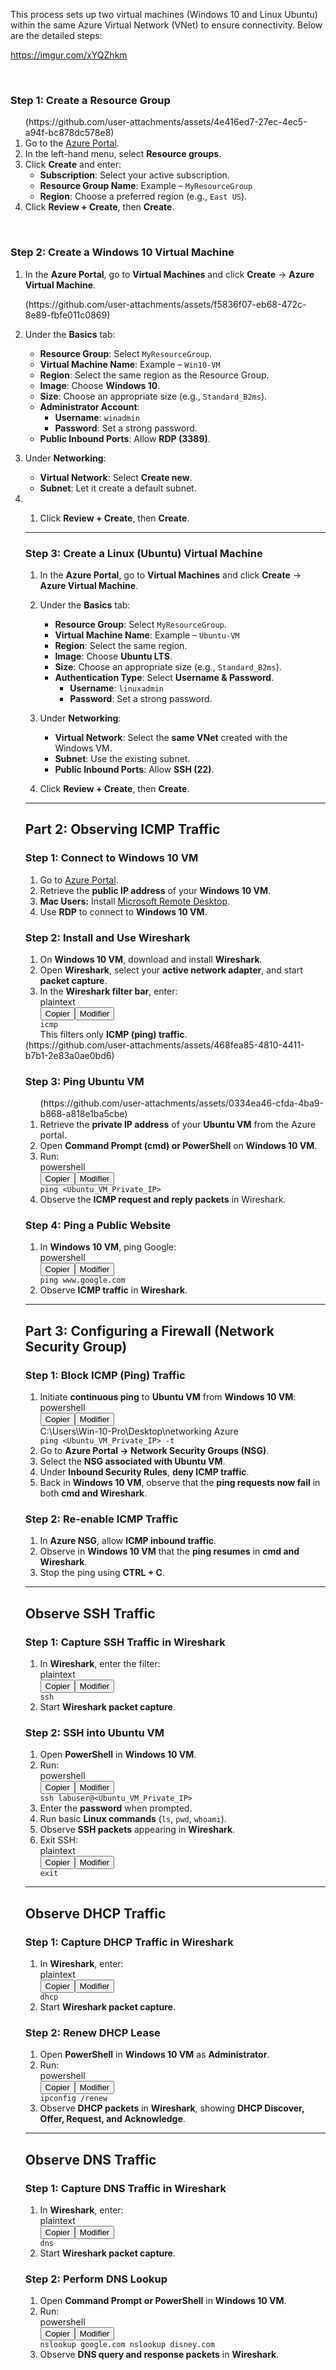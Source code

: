 This process sets up two virtual machines (Windows 10 and Linux Ubuntu) within the same Azure Virtual Network (VNet) to ensure connectivity. Below are the detailed steps:

https://imgur.com/xYQZhkm
<p class="demoTitle">&nbsp; &nbsp; &nbsp;</p>
<h3><strong>Step 1: Create a Resource Group</strong></h3>
<ol>(https://github.com/user-attachments/assets/4e416ed7-27ec-4ec5-a94f-bc878dc578e8)

<li>Go to the <a href="https://portal.azure.com/" target="_new" rel="noopener">Azure Portal</a>.</li>
<li>In the left-hand menu, select <strong>Resource groups</strong>.</li>
<li>Click <strong>Create</strong> and enter:
<ul>
<li><strong>Subscription</strong>: Select your active subscription.</li>
<li><strong>Resource Group Name</strong>: Example &ndash; <code>MyResourceGroup</code></li>
<li><strong>Region</strong>: Choose a preferred region (e.g., <code>East US</code>).</li>
</ul>
</li>
<li>Click <strong>Review + Create</strong>, then <strong>Create</strong>.</li>
</ol>
<p>&nbsp;</p>
<h3><strong>Step 2: Create a Windows 10 Virtual Machine</strong></h3>
<ol>
<li>
<p>In the <strong>Azure Portal</strong>, go to <strong>Virtual Machines</strong> and click <strong>Create</strong> &rarr; <strong>Azure Virtual Machine</strong>.</p>(https://github.com/user-attachments/assets/f5836f07-eb68-472c-8e89-fbfe011c0869)

</li>
<li>
<p>Under the <strong>Basics</strong> tab:</p>
<ul>
<li><strong>Resource Group</strong>: Select <code>MyResourceGroup</code>.</li>
<li><strong>Virtual Machine Name</strong>: Example &ndash; <code>Win10-VM</code></li>
<li><strong>Region</strong>: Select the same region as the Resource Group.</li>
<li><strong>Image</strong>: Choose <strong>Windows 10</strong>.</li>
<li><strong>Size</strong>: Choose an appropriate size (e.g., <code>Standard_B2ms</code>).</li>
<li><strong>Administrator Account</strong>:
<ul>
<li><strong>Username</strong>: <code>winadmin</code></li>
<li><strong>Password</strong>: Set a strong password.</li>
</ul>
</li>
<li><strong>Public Inbound Ports</strong>: Allow <strong>RDP (3389)</strong>.</li>
</ul>
</li>
<li>
<p>Under <strong>Networking</strong>:</p>
<ul>
<li><strong>Virtual Network</strong>: Select <strong>Create new</strong>.</li>
<li><strong>Subnet</strong>: Let it create a default subnet.</li>
</ul>
</li>
<li>
<ol>
<li>
<p>Click <strong>Review + Create</strong>, then <strong>Create</strong>.</p>
</li>
</ol>
<hr />
<h3><strong>Step 3: Create a Linux (Ubuntu) Virtual Machine</strong></h3>
<ol>
<li>
<p>In the <strong>Azure Portal</strong>, go to <strong>Virtual Machines</strong> and click <strong>Create</strong> &rarr; <strong>Azure Virtual Machine</strong>.</p>
</li>
<li>
<p>Under the <strong>Basics</strong> tab:</p>
<ul>
<li><strong>Resource Group</strong>: Select <code>MyResourceGroup</code>.</li>
<li><strong>Virtual Machine Name</strong>: Example &ndash; <code>Ubuntu-VM</code></li>
<li><strong>Region</strong>: Select the same region.</li>
<li><strong>Image</strong>: Choose <strong>Ubuntu LTS</strong>.</li>
<li><strong>Size</strong>: Choose an appropriate size (e.g., <code>Standard_B2ms</code>).</li>
<li><strong>Authentication Type</strong>: Select <strong>Username &amp; Password</strong>.
<ul>
<li><strong>Username</strong>: <code>linuxadmin</code></li>
<li><strong>Password</strong>: Set a strong password.</li>
</ul>
</li>
</ul>
</li>
<li>
<p>Under <strong>Networking</strong>:</p>
<ul>
<li><strong>Virtual Network</strong>: Select the <strong>same VNet</strong> created with the Windows VM.</li>
<li><strong>Subnet</strong>: Use the existing subnet.</li>
<li><strong>Public Inbound Ports</strong>: Allow <strong>SSH (22)</strong>.</li>
</ul>
</li>
<li>
<p>Click <strong>Review + Create</strong>, then <strong>Create</strong>.</p>
</li>
</ol>
<hr />
<h2><strong>Part 2: Observing ICMP Traffic</strong></h2>
<h3><strong>Step 1: Connect to Windows 10 VM</strong></h3>
<ol>
<li>Go to <a href="https://portal.azure.com/" target="_new" rel="noopener">Azure Portal</a>.</li>
<li>Retrieve the <strong>public IP address</strong> of your <strong>Windows 10 VM</strong>.</li>
<li><strong>Mac Users:</strong> Install <a href="https://apps.apple.com/us/app/microsoft-remote-desktop/id1295203466?mt=12" target="_new" rel="noopener">Microsoft Remote Desktop</a>.</li>
<li>Use <strong>RDP</strong> to connect to <strong>Windows 10 VM</strong>.</li>
</ol>
<h3><strong>Step 2: Install and Use Wireshark</strong></h3>
<ol>
<li>On <strong>Windows 10 VM</strong>, download and install <strong>Wireshark</strong>.</li>
<li>Open <strong>Wireshark</strong>, select your <strong>active network adapter</strong>, and start <strong>packet capture</strong>.</li>
<li>In the <strong>Wireshark filter bar</strong>, enter:
<div class="contain-inline-size rounded-md border-[0.5px] border-token-border-medium relative bg-token-sidebar-surface-primary dark:bg-gray-950">
<div class="flex items-center text-token-text-secondary px-4 py-2 text-xs font-sans justify-between rounded-t-md h-9 bg-token-sidebar-surface-primary dark:bg-token-main-surface-secondary select-none">plaintext</div>
<div class="sticky top-9 md:top-[5.75rem]">
<div class="absolute bottom-0 right-2 flex h-9 items-center">
<div class="flex items-center rounded bg-token-sidebar-surface-primary px-2 font-sans text-xs text-token-text-secondary dark:bg-token-main-surface-secondary"><span class="" data-state="closed"><button class="flex gap-1 items-center select-none px-4 py-1">Copier</button></span><span class="" data-state="closed"><button class="flex select-none items-center gap-1">Modifier</button></span></div>
</div>
</div>
<div class="overflow-y-auto p-4" dir="ltr"><code class="!whitespace-pre language-plaintext">icmp </code></div>
</div>
This filters only <strong>ICMP (ping) traffic</strong>.</li>
</ol>(https://github.com/user-attachments/assets/468fea85-4810-4411-b7b1-2e83a0ae0bd6)

<h3><strong>Step 3: Ping Ubuntu VM</strong></h3>
<ol>(https://github.com/user-attachments/assets/0334ea46-cfda-4ba9-b868-a818e1ba5cbe)

<li>Retrieve the <strong>private IP address</strong> of your <strong>Ubuntu VM</strong> from the Azure portal.</li>
<li>Open <strong>Command Prompt (cmd) or PowerShell</strong> on <strong>Windows 10 VM</strong>.</li>
<li>Run:
<div class="contain-inline-size rounded-md border-[0.5px] border-token-border-medium relative bg-token-sidebar-surface-primary dark:bg-gray-950">
<div class="flex items-center text-token-text-secondary px-4 py-2 text-xs font-sans justify-between rounded-t-md h-9 bg-token-sidebar-surface-primary dark:bg-token-main-surface-secondary select-none">powershell</div>
<div class="sticky top-9 md:top-[5.75rem]">
<div class="absolute bottom-0 right-2 flex h-9 items-center">
<div class="flex items-center rounded bg-token-sidebar-surface-primary px-2 font-sans text-xs text-token-text-secondary dark:bg-token-main-surface-secondary"><span class="" data-state="closed"><button class="flex gap-1 items-center select-none px-4 py-1">Copier</button></span><span class="" data-state="closed"><button class="flex select-none items-center gap-1">Modifier</button></span></div>
</div>
</div>
<div class="overflow-y-auto p-4" dir="ltr"><code class="!whitespace-pre language-powershell">ping &lt;Ubuntu_VM_Private_IP&gt; </code></div>
</div>
</li>
<li>Observe the <strong>ICMP request and reply packets</strong> in Wireshark.</li>
</ol>
<h3><strong>Step 4: Ping a Public Website</strong></h3>
<ol>
<li>In <strong>Windows 10 VM</strong>, ping Google:
<div class="contain-inline-size rounded-md border-[0.5px] border-token-border-medium relative bg-token-sidebar-surface-primary dark:bg-gray-950">
<div class="flex items-center text-token-text-secondary px-4 py-2 text-xs font-sans justify-between rounded-t-md h-9 bg-token-sidebar-surface-primary dark:bg-token-main-surface-secondary select-none">powershell</div>
<div class="sticky top-9 md:top-[5.75rem]">
<div class="absolute bottom-0 right-2 flex h-9 items-center">
<div class="flex items-center rounded bg-token-sidebar-surface-primary px-2 font-sans text-xs text-token-text-secondary dark:bg-token-main-surface-secondary"><span class="" data-state="closed"><button class="flex gap-1 items-center select-none px-4 py-1">Copier</button></span><span class="" data-state="closed"><button class="flex select-none items-center gap-1">Modifier</button></span></div>
</div>
</div>
<div class="overflow-y-auto p-4" dir="ltr"><code class="!whitespace-pre language-powershell">ping www.google.com </code></div>
</div>
</li>
<li>Observe <strong>ICMP traffic</strong> in <strong>Wireshark</strong>.</li>
</ol>
<hr />
<h2><strong>Part 3: Configuring a Firewall (Network Security Group)</strong></h2>
<h3><strong>Step 1: Block ICMP (Ping) Traffic</strong></h3>
<ol>
<li>Initiate <strong>continuous ping</strong> to <strong>Ubuntu VM</strong> from <strong>Windows 10 VM</strong>:
<div class="contain-inline-size rounded-md border-[0.5px] border-token-border-medium relative bg-token-sidebar-surface-primary dark:bg-gray-950">
<div class="flex items-center text-token-text-secondary px-4 py-2 text-xs font-sans justify-between rounded-t-md h-9 bg-token-sidebar-surface-primary dark:bg-token-main-surface-secondary select-none">powershell</div>
<div class="sticky top-9 md:top-[5.75rem]">
<div class="absolute bottom-0 right-2 flex h-9 items-center">
<div class="flex items-center rounded bg-token-sidebar-surface-primary px-2 font-sans text-xs text-token-text-secondary dark:bg-token-main-surface-secondary"><span class="" data-state="closed"><button class="flex gap-1 items-center select-none px-4 py-1">Copier</button></span><span class="" data-state="closed"><button class="flex select-none items-center gap-1">Modifier</button></span></div>
</div>C:\Users\Win-10-Pro\Desktop\networking Azure
</div>
<div class="overflow-y-auto p-4" dir="ltr"><code class="!whitespace-pre language-powershell">ping &lt;Ubuntu_VM_Private_IP&gt; -t </code></div>
</div>
</li>
<li>Go to <strong>Azure Portal &rarr; Network Security Groups (NSG)</strong>.</li>
<li>Select the <strong>NSG associated with Ubuntu VM</strong>.</li>
<li>Under <strong>Inbound Security Rules</strong>, <strong>deny ICMP traffic</strong>.</li>
<li>Back in <strong>Windows 10 VM</strong>, observe that the <strong>ping requests now fail</strong> in both <strong>cmd and Wireshark</strong>.</li>
</ol>
<h3><strong>Step 2: Re-enable ICMP Traffic</strong></h3>
<ol>
<li>In <strong>Azure NSG</strong>, allow <strong>ICMP inbound traffic</strong>.</li>
<li>Observe in <strong>Windows 10 VM</strong> that the <strong>ping resumes</strong> in <strong>cmd and Wireshark</strong>.</li>
<li>Stop the ping using <strong>CTRL + C</strong>.</li>
</ol>
<hr />
<h2><strong>Observe SSH Traffic</strong></h2>
<h3><strong>Step 1: Capture SSH Traffic in Wireshark</strong></h3>
<ol>
<li>In <strong>Wireshark</strong>, enter the filter:
<div class="contain-inline-size rounded-md border-[0.5px] border-token-border-medium relative bg-token-sidebar-surface-primary dark:bg-gray-950">
<div class="flex items-center text-token-text-secondary px-4 py-2 text-xs font-sans justify-between rounded-t-md h-9 bg-token-sidebar-surface-primary dark:bg-token-main-surface-secondary select-none">plaintext</div>
<div class="sticky top-9 md:top-[5.75rem]">
<div class="absolute bottom-0 right-2 flex h-9 items-center">
<div class="flex items-center rounded bg-token-sidebar-surface-primary px-2 font-sans text-xs text-token-text-secondary dark:bg-token-main-surface-secondary"><span class="" data-state="closed"><button class="flex gap-1 items-center select-none px-4 py-1">Copier</button></span><span class="" data-state="closed"><button class="flex select-none items-center gap-1">Modifier</button></span></div>
</div>
</div>
<div class="overflow-y-auto p-4" dir="ltr"><code class="!whitespace-pre language-plaintext">ssh </code></div>
</div>
</li>
<li>Start <strong>Wireshark packet capture</strong>.</li>
</ol>
<h3><strong>Step 2: SSH into Ubuntu VM</strong></h3>
<ol>
<li>Open <strong>PowerShell</strong> in <strong>Windows 10 VM</strong>.</li>
<li>Run:
<div class="contain-inline-size rounded-md border-[0.5px] border-token-border-medium relative bg-token-sidebar-surface-primary dark:bg-gray-950">
<div class="flex items-center text-token-text-secondary px-4 py-2 text-xs font-sans justify-between rounded-t-md h-9 bg-token-sidebar-surface-primary dark:bg-token-main-surface-secondary select-none">powershell</div>
<div class="sticky top-9 md:top-[5.75rem]">
<div class="absolute bottom-0 right-2 flex h-9 items-center">
<div class="flex items-center rounded bg-token-sidebar-surface-primary px-2 font-sans text-xs text-token-text-secondary dark:bg-token-main-surface-secondary"><span class="" data-state="closed"><button class="flex gap-1 items-center select-none px-4 py-1">Copier</button></span><span class="" data-state="closed"><button class="flex select-none items-center gap-1">Modifier</button></span></div>
</div>
</div>
<div class="overflow-y-auto p-4" dir="ltr"><code class="!whitespace-pre language-powershell">ssh labuser@&lt;Ubuntu_VM_Private_IP&gt; </code></div>
</div>
</li>
<li>Enter the <strong>password</strong> when prompted.</li>
<li>Run basic <strong>Linux commands</strong> (<code>ls</code>, <code>pwd</code>, <code>whoami</code>).</li>
<li>Observe <strong>SSH packets</strong> appearing in <strong>Wireshark</strong>.</li>
<li>Exit SSH:
<div class="contain-inline-size rounded-md border-[0.5px] border-token-border-medium relative bg-token-sidebar-surface-primary dark:bg-gray-950">
<div class="flex items-center text-token-text-secondary px-4 py-2 text-xs font-sans justify-between rounded-t-md h-9 bg-token-sidebar-surface-primary dark:bg-token-main-surface-secondary select-none">plaintext</div>
<div class="sticky top-9 md:top-[5.75rem]">
<div class="absolute bottom-0 right-2 flex h-9 items-center">
<div class="flex items-center rounded bg-token-sidebar-surface-primary px-2 font-sans text-xs text-token-text-secondary dark:bg-token-main-surface-secondary"><span class="" data-state="closed"><button class="flex gap-1 items-center select-none px-4 py-1">Copier</button></span><span class="" data-state="closed"><button class="flex select-none items-center gap-1">Modifier</button></span></div>
</div>
</div>
<div class="overflow-y-auto p-4" dir="ltr"><code class="!whitespace-pre language-plaintext">exit </code></div>
</div>
</li>
</ol>
<hr />
<h2><strong>Observe DHCP Traffic</strong></h2>
<h3><strong>Step 1: Capture DHCP Traffic in Wireshark</strong></h3>
<ol>
<li>In <strong>Wireshark</strong>, enter:
<div class="contain-inline-size rounded-md border-[0.5px] border-token-border-medium relative bg-token-sidebar-surface-primary dark:bg-gray-950">
<div class="flex items-center text-token-text-secondary px-4 py-2 text-xs font-sans justify-between rounded-t-md h-9 bg-token-sidebar-surface-primary dark:bg-token-main-surface-secondary select-none">plaintext</div>
<div class="sticky top-9 md:top-[5.75rem]">
<div class="absolute bottom-0 right-2 flex h-9 items-center">
<div class="flex items-center rounded bg-token-sidebar-surface-primary px-2 font-sans text-xs text-token-text-secondary dark:bg-token-main-surface-secondary"><span class="" data-state="closed"><button class="flex gap-1 items-center select-none px-4 py-1">Copier</button></span><span class="" data-state="closed"><button class="flex select-none items-center gap-1">Modifier</button></span></div>
</div>
</div>
<div class="overflow-y-auto p-4" dir="ltr"><code class="!whitespace-pre language-plaintext">dhcp </code></div>
</div>
</li>
<li>Start <strong>Wireshark packet capture</strong>.</li>
</ol>
<h3><strong>Step 2: Renew DHCP Lease</strong></h3>
<ol>
<li>Open <strong>PowerShell</strong> in <strong>Windows 10 VM</strong> as <strong>Administrator</strong>.</li>
<li>Run:
<div class="contain-inline-size rounded-md border-[0.5px] border-token-border-medium relative bg-token-sidebar-surface-primary dark:bg-gray-950">
<div class="flex items-center text-token-text-secondary px-4 py-2 text-xs font-sans justify-between rounded-t-md h-9 bg-token-sidebar-surface-primary dark:bg-token-main-surface-secondary select-none">powershell</div>
<div class="sticky top-9 md:top-[5.75rem]">
<div class="absolute bottom-0 right-2 flex h-9 items-center">
<div class="flex items-center rounded bg-token-sidebar-surface-primary px-2 font-sans text-xs text-token-text-secondary dark:bg-token-main-surface-secondary"><span class="" data-state="closed"><button class="flex gap-1 items-center select-none px-4 py-1">Copier</button></span><span class="" data-state="closed"><button class="flex select-none items-center gap-1">Modifier</button></span></div>
</div>
</div>
<div class="overflow-y-auto p-4" dir="ltr"><code class="!whitespace-pre language-powershell">ipconfig /renew </code></div>
</div>
</li>
<li>Observe <strong>DHCP packets</strong> in <strong>Wireshark</strong>, showing <strong>DHCP Discover, Offer, Request, and Acknowledge</strong>.</li>
</ol>
<hr />
<h2><strong>Observe DNS Traffic</strong></h2>
<h3><strong>Step 1: Capture DNS Traffic in Wireshark</strong></h3>
<ol>
<li>In <strong>Wireshark</strong>, enter:
<div class="contain-inline-size rounded-md border-[0.5px] border-token-border-medium relative bg-token-sidebar-surface-primary dark:bg-gray-950">
<div class="flex items-center text-token-text-secondary px-4 py-2 text-xs font-sans justify-between rounded-t-md h-9 bg-token-sidebar-surface-primary dark:bg-token-main-surface-secondary select-none">plaintext</div>
<div class="sticky top-9 md:top-[5.75rem]">
<div class="absolute bottom-0 right-2 flex h-9 items-center">
<div class="flex items-center rounded bg-token-sidebar-surface-primary px-2 font-sans text-xs text-token-text-secondary dark:bg-token-main-surface-secondary"><span class="" data-state="closed"><button class="flex gap-1 items-center select-none px-4 py-1">Copier</button></span><span class="" data-state="closed"><button class="flex select-none items-center gap-1">Modifier</button></span></div>
</div>
</div>
<div class="overflow-y-auto p-4" dir="ltr"><code class="!whitespace-pre language-plaintext">dns </code></div>
</div>
</li>
<li>Start <strong>Wireshark packet capture</strong>.</li>
</ol>
<h3><strong>Step 2: Perform DNS Lookup</strong></h3>
<ol>
<li>Open <strong>Command Prompt or PowerShell</strong> in <strong>Windows 10 VM</strong>.</li>
<li>Run:
<div class="contain-inline-size rounded-md border-[0.5px] border-token-border-medium relative bg-token-sidebar-surface-primary dark:bg-gray-950">
<div class="flex items-center text-token-text-secondary px-4 py-2 text-xs font-sans justify-between rounded-t-md h-9 bg-token-sidebar-surface-primary dark:bg-token-main-surface-secondary select-none">powershell</div>
<div class="sticky top-9 md:top-[5.75rem]">
<div class="absolute bottom-0 right-2 flex h-9 items-center">
<div class="flex items-center rounded bg-token-sidebar-surface-primary px-2 font-sans text-xs text-token-text-secondary dark:bg-token-main-surface-secondary"><span class="" data-state="closed"><button class="flex gap-1 items-center select-none px-4 py-1">Copier</button></span><span class="" data-state="closed"><button class="flex select-none items-center gap-1">Modifier</button></span></div>
</div>
</div>
<div class="overflow-y-auto p-4" dir="ltr"><code class="!whitespace-pre language-powershell">nslookup google.com nslookup disney.com </code></div>
</div>
</li>
<li>Observe <strong>DNS query and response packets</strong> in <strong>Wireshark</strong>.</li>
</ol>
